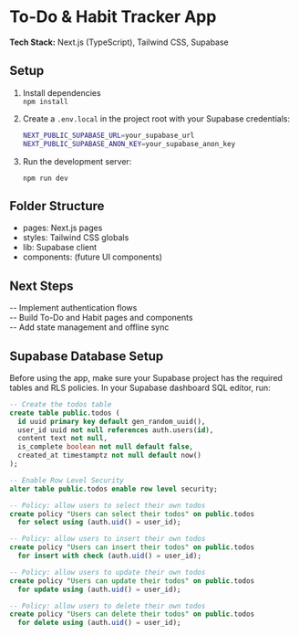  # To-Do & Habit Tracker App

 **Tech Stack:** Next.js (TypeScript), Tailwind CSS, Supabase

 ## Setup

 1. Install dependencies  
    `npm install`

 2. Create a `.env.local` in the project root with your Supabase credentials:

    ```bash
    NEXT_PUBLIC_SUPABASE_URL=your_supabase_url
    NEXT_PUBLIC_SUPABASE_ANON_KEY=your_supabase_anon_key
    ```

 3. Run the development server:

    `npm run dev`

 ## Folder Structure

 - pages: Next.js pages  
 - styles: Tailwind CSS globals  
 - lib: Supabase client  
 - components: (future UI components)

 ## Next Steps

-- Implement authentication flows  
-- Build To-Do and Habit pages and components  
-- Add state management and offline sync

## Supabase Database Setup

Before using the app, make sure your Supabase project has the required tables and RLS policies. In your Supabase dashboard SQL editor, run:

```sql
-- Create the todos table
create table public.todos (
  id uuid primary key default gen_random_uuid(),
  user_id uuid not null references auth.users(id),
  content text not null,
  is_complete boolean not null default false,
  created_at timestamptz not null default now()
);

-- Enable Row Level Security
alter table public.todos enable row level security;

-- Policy: allow users to select their own todos
create policy "Users can select their todos" on public.todos
  for select using (auth.uid() = user_id);

-- Policy: allow users to insert their own todos
create policy "Users can insert their todos" on public.todos
  for insert with check (auth.uid() = user_id);

-- Policy: allow users to update their own todos
create policy "Users can update their todos" on public.todos
  for update using (auth.uid() = user_id);

-- Policy: allow users to delete their own todos
create policy "Users can delete their todos" on public.todos
  for delete using (auth.uid() = user_id);
```